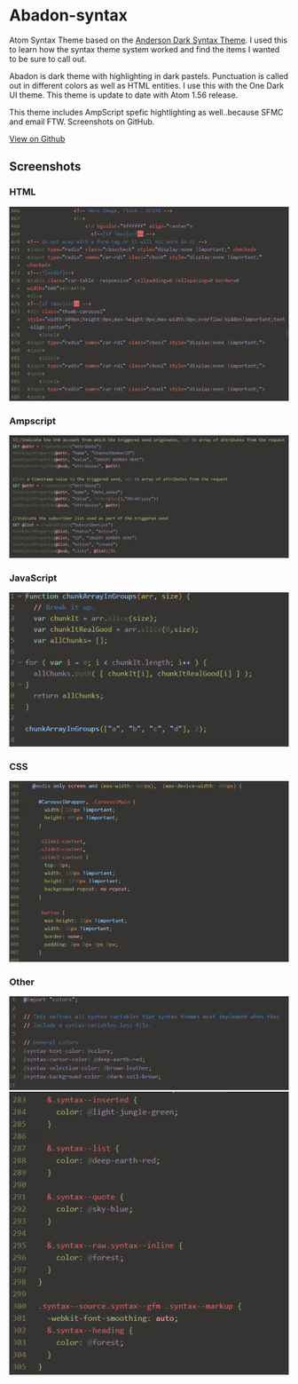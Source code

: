# Abadon-syntax
Atom Syntax Theme based on the [Anderson Dark Syntax Theme](https://atom.io/themes/anderson-dark-syntax). I used this to learn how the syntax theme system worked and find the items I wanted to be sure to call out.

Abadon is dark theme with highlighting in dark pastels. Punctuation is called out in different colors as well as HTML entities. I use this with the One Dark UI theme. This theme is update to date with Atom 1.56 release.

This theme includes AmpScript spefic hightlighting as well..because SFMC and email FTW. Screenshots on GitHub.

[View on Github](https://github.com/Tirjasdyn/Abadon-syntax)

## Screenshots

### HTML
<img src="https://github.com/Tirjasdyn/Abadon-syntax/blob/master/html.png"/>

### Ampscript
<img src="https://github.com/Tirjasdyn/Abadon-syntax/blob/3184a27127758ca93b14968da8304644e145d1fe/ampscript.jpg"/>

### JavaScript
<img src="https://github.com/Tirjasdyn/Abadon-syntax/blob/master/js.png"/>

### CSS
<img src="https://github.com/Tirjasdyn/Abadon-syntax/blob/master/css.PNG"/>

### Other
<img src="https://github.com/Tirjasdyn/Abadon-syntax/blob/master/sass.PNG"/>

<img src="https://github.com/Tirjasdyn/Abadon-syntax/blob/master/sass2.PNG"/>

